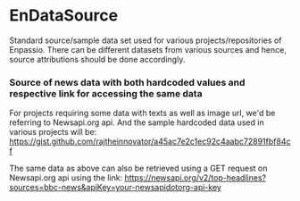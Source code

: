 # EnDataSource
Standard source/sample data set used for various projects/repositories of Enpassio. There can be different datasets from various sources and hence, source attributions should be done accordingly.

### Source of news data with both hardcoded values and respective link for accessing the same data
For projects requiring some data with texts as well as image url, we'd be referring to Newsapi.org api. And the sample hardcoded data used in various projects will be: https://gist.github.com/rajtheinnovator/a45ac7e2c1ec92c4aabc72891fbf84cf

The same data as above can also be retrieved using a GET request on Newsapi.org api using the link: https://newsapi.org/v2/top-headlines?sources=bbc-news&apiKey=your-newsapidotorg-api-key
